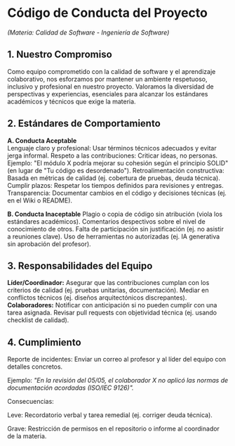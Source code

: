 # Código de Conducta del Proyecto
*(Materia: Calidad de Software - Ingeniería de Software)*

## 1. Nuestro Compromiso
Como equipo comprometido con la calidad de software y el aprendizaje colaborativo, nos esforzamos por mantener un ambiente respetuoso, inclusivo y profesional en nuestro proyecto. Valoramos la diversidad de perspectivas y experiencias, esenciales para alcanzar los estándares académicos y técnicos que exige la materia.

## 2. Estándares de Comportamiento
**A. Conducta Aceptable** <br>
Lenguaje claro y profesional: Usar términos técnicos adecuados y evitar jerga informal.
Respeto a las contribuciones: Criticar ideas, no personas. Ejemplo:
"El módulo X podría mejorar su cohesión según el principio SOLID" (en lugar de "Tu código es desordenado").
Retroalimentación constructiva: Basada en métricas de calidad (ej. cobertura de pruebas, deuda técnica).
Cumplir plazos: Respetar los tiempos definidos para revisiones y entregas.
Transparencia: Documentar cambios en el código y decisiones técnicas (ej. en el Wiki o README).

**B. Conducta Inaceptable**
Plagio o copia de código sin atribución (viola los estándares académicos).
Comentarios despectivos sobre el nivel de conocimiento de otros.
Falta de participación sin justificación (ej. no asistir a reuniones clave).
Uso de herramientas no autorizadas (ej. IA generativa sin aprobación del profesor).

## 3. Responsabilidades del Equipo
**Líder/Coordinador:**
Asegurar que las contribuciones cumplan con los criterios de calidad (ej. pruebas unitarias, documentación).
Mediar en conflictos técnicos (ej. diseños arquitectónicos discrepantes).
**Colaboradores:**
Notificar con anticipación si no pueden cumplir con una tarea asignada.
Revisar pull requests con objetividad técnica (ej. usando checklist de calidad).

## 4. Cumplimiento
Reporte de incidentes: Enviar un correo al profesor y al líder del equipo con detalles concretos.

Ejemplo: *"En la revisión del 05/05, el colaborador X no aplicó las normas de documentación acordadas (ISO/IEC 9126)".*

Consecuencias:

Leve: Recordatorio verbal y tarea remedial (ej. corriger deuda técnica).

Grave: Restricción de permisos en el repositorio o informe al coordinador de la materia.


